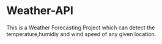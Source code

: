 # Weather-API
This is a Weather Forecasting Project which can detect the temperature,humidiy and wind speed of any given location.
